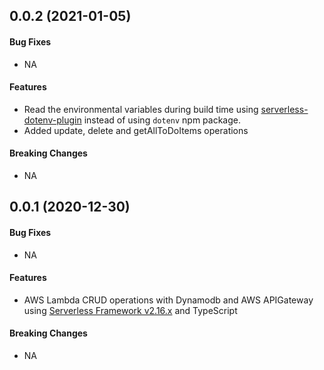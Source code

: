 <a name="v0.0.2"></a>
## 0.0.2 (2021-01-05)

#### Bug Fixes

* NA

#### Features

* Read the environmental variables during build time using [serverless-dotenv-plugin](https://github.com/colynb/serverless-dotenv-plugin#readme) instead of using `dotenv` npm package.
* Added update, delete and getAllToDoItems operations

#### Breaking Changes

* NA


<a name="v0.0.1"></a>
## 0.0.1 (2020-12-30)

#### Bug Fixes

* NA

#### Features

* AWS Lambda CRUD operations with Dynamodb and AWS APIGateway using [Serverless Framework v2.16.x](https://www.serverless.com/) and TypeScript

#### Breaking Changes

* NA
